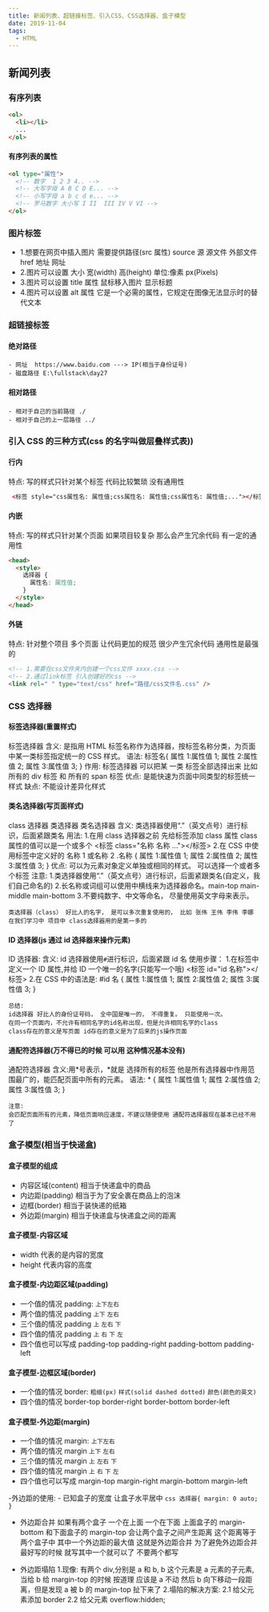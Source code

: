 ```yaml
---
title: 新闻列表、超链接标签、引入CSS、CSS选择器、盒子模型
date: 2019-11-04
tags:
  - HTML
---
```


## 新闻列表

### 有序列表

```html
<ol>
  <li></li>
  ...
</ol>
```

#### 有序列表的属性

```html
<ol type="属性">
  <!-- 数字  1 2 3 4.. -->
  <!-- 大写字母 A B C D E... -->
  <!-- 小写字母 a b c d e... -->
  <!-- 罗马数字 大小写 I II  III IV V VI -->
</ol>
```

### 图片标签

- 1.想要在网页中插入图片 需要提供路径(src 属性) source 源 源文件 外部文件 href 地址 网址
- 2.图片可以设置 大小 宽(width) 高(height) 单位:像素 px(Pixels)
- 3.图片可以设置 title 属性 鼠标移入图片 显示标题
- 4.图片可以设置 alt 属性 它是一个必需的属性，它规定在图像无法显示时的替代文本

### 超链接标签

#### 绝对路径

    - 网址  https://www.baidu.com ---> IP(相当于身份证号)
    - 磁盘路径 E:\fullstack\day27

#### 相对路径

    - 相对于自己的当前路径 ./
    - 相对于自己的上一层路径 ../

### 引入 CSS 的三种方式(css 的名字叫做层叠样式表))

#### 行内

特点: 写的样式只针对某个标签 代码比较繁琐 没有通用性

```html
 <标签 style="css属性名: 属性值;css属性名: 属性值;css属性名: 属性值;..."></标签>
```

#### 内嵌

特点: 写的样式只针对某个页面 如果项目较复杂 那么会产生冗余代码 有一定的通用性

```html
<head>
  <style>
    选择器 {
      属性名: 属性值;
    }
  </style>
</head>
```

#### 外链

特点: 针对整个项目 多个页面 让代码更加的规范 很少产生冗余代码 通用性是最强的

```html
<!-- 1.需要在css文件夹内创建一个css文件 xxxx.css -->
<!-- 2.通过link标签 引入创建好的css -->
<link rel=" " type="text/css" href="路径/css文件名.css" />
```

### CSS 选择器

#### 标签选择器(重置样式)

标签选择器
含义: 是指用 HTML 标签名称作为选择器，按标签名称分类，为页面中某一类标签指定统一的 CSS 样式。
语法:
标签名{
属性 1:属性值 1;
属性 2:属性值 2;
属性 3:属性值 3;
}
作用: 标签选择器 可以把某 一类 标签全部选择出来 比如所有的 div 标签 和 所有的 span 标签
优点: 是能快速为页面中同类型的标签统一样式
缺点: 不能设计差异化样式

#### 类名选择器(写页面样式)

class 选择器 类选择器 类名选择器
含义: 类选择器使用“.”（英文点号）进行标识，后面紧跟类名
用法: 1.在用 class 选择器之前 先给标签添加 class 属性 class 属性的值可以是一个或多个
<标签 class="名称 名称 ..."></标签> 2.在 CSS 中使用标签中定义好的 名称 1 或名称 2
.名称 {
属性 1:属性值 1;
属性 2:属性值 2;
属性 3:属性值 3;
}
优点:
可以为元素对象定义单独或相同的样式。 可以选择一个或者多个标签
注意: 1.类选择器使用“.”（英文点号）进行标识，后面紧跟类名(自定义，我们自己命名的) 2.长名称或词组可以使用中横线来为选择器命名。main-top main-middle main-bottom 3.不要纯数字、中文等命名， 尽量使用英文字母来表示。

    类选择器（class） 好比人的名字， 是可以多次重复使用的， 比如 张伟 王伟 李伟 李娜  在我们学习中 项目中 class选择器用的是第一多的

#### ID 选择器(js 通过 id 选择器来操作元素)

ID 选择器:
含义: id 选择器使用`#`进行标识，后面紧跟 id 名
使用步骤： 1.在标签中定义一个 ID 属性,并给 ID 一个唯一的名字(只能写一个哦)
<标签 id="id 名称"></标签> 2.在 CSS 中的语法是:
#id 名 {
属性 1:属性值 1;
属性 2:属性值 2;
属性 3:属性值 3;
}

    总结:
    id选择器 好比人的身份证号码， 全中国是唯一的， 不得重复。 只能使用一次。
    在同一个页面内，不允许有相同名字的id名称出现，但是允许相同名字的class
    class存在的意义是写页面 id存在的意义是为了后来的js操作页面

#### 通配符选择器(万不得已的时候 可以用 这种情况基本没有)

通配符选择器
含义:用*号表示，*就是 选择所有的标签 他是所有选择器中作用范围最广的，能匹配页面中所有的元素。
语法: \* {
属性 1:属性值 1;
属性 2:属性值 2;
属性 3:属性值 3;
}

    注意:
    会匹配页面所有的元素，降低页面响应速度，不建议随便使用 通配符选择器现在基本已经不用了

### 盒子模型(相当于快递盒)

#### 盒子模型的组成

- 内容区域(content) 相当于快递盒中的商品
- 内边距(padding) 相当于为了安全裹在商品上的泡沫
- 边框(border) 相当于装快递的纸箱
- 外边距(margin) 相当于快递盒与快递盒之间的距离

#### 盒子模型-内容区域

- width 代表的是内容的宽度
- height 代表内容的高度

#### 盒子模型-内边距区域(padding)

- 一个值的情况 padding: `上下左右`
- 两个值的情况 padding `上下` `左右`
- 三个值的情况 padding `上` `左右` `下`
- 四个值的情况 padding `上` `右` `下` `左`
- 四个值也可以写成 padding-top padding-right padding-bottom padding-left

#### 盒子模型-边框区域(border)

- 一个值的情况 border: `粗细(px)` `样式(solid dashed dotted)` `颜色(颜色的英文)`
- 四个值的情况 border-top border-right border-bottom border-left

#### 盒子模型-外边距(margin)

- 一个值的情况 margin: `上下左右`
- 两个值的情况 margin `上下` `左右`
- 三个值的情况 margin `上` `左右` `下`
- 四个值的情况 margin `上` `右` `下` `左`
- 四个值也可以写成 margin-top margin-right margin-bottom margin-left

-外边距的使用: - 已知盒子的宽度 让盒子水平居中
`css 选择器{ margin: 0 auto; }`

- 外边距合并
  如果有两个盒子 一个在上面 一个在下面 上面盒子的 margin-bottom 和下面盒子的 margin-top 会让两个盒子之间产生距离
  这个距离等于 两个盒子中 其中一个外边距的最大值 这就是外边距合并
  为了避免外边距合并 最好写的时候 就写其中一个就可以了 不要两个都写

- 外边距塌陷 1.现像: 有两个 div,分别是 a 和 b, b 这个元素是 a 元素的子元素, 当给 b 给 margin-top 的时候 按道理 应该是 a 不动
  然后 b 向下移动一段距离，但是发现 a 被 b 的 margin-top 扯下来了 2.塌陷的解决方案:
  2.1 给父元素添加 border
  2.2 给父元素 overflow:hidden;

